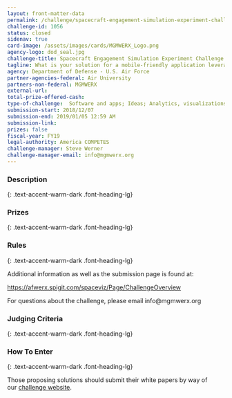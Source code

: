 ```yaml
---
layout: front-matter-data
permalink: /challenge/spacecraft-engagement-simulation-experiment-challenge/
challenge-id: 1056
status: closed
sidenav: true
card-image: /assets/images/cards/MGMWERX_Logo.png
agency-logo: dod_seal.jpg
challenge-title: Spacecraft Engagement Simulation Experiment Challenge
tagline: What is your solution for a mobile-friendly application leveraging simulations and gamification that can deliver a multi-phase training program, consisting of lessons in spacelift considerations, orbital mechanics, operational implications of orbit type and satellite constellation design?
agency: Department of Defense - U.S. Air Force
partner-agencies-federal: Air University
partners-non-federal: MGMWERX
external-url:
total-prize-offered-cash: 
type-of-challenge:  Software and apps; Ideas; Analytics, visualizations and algorithms; Scientific
submission-start: 2018/12/07
submission-end: 2019/01/05 12:59 AM
submission-link:  
prizes: false
fiscal-year: FY19
legal-authority: America COMPETES
challenge-manager: Steve Werner
challenge-manager-email: info@mgmwerx.org
---
```


<!-- Description start -->
### Description
{: .text-accent-warm-dark .font-heading-lg}



<!-- Prizes start -->
### Prizes
{: .text-accent-warm-dark .font-heading-lg}



<!-- Rules start -->
### Rules 
{: .text-accent-warm-dark .font-heading-lg}

<p>Additional information as well as the submission page is found at:</p>
<p><a href="https://afwerx.spigit.com/spaceviz/Page/ChallengeOverview">https://afwerx.spigit.com/spaceviz/Page/ChallengeOverview</a></p>
<p>For questions about the challenge, please email info@mgmwerx.org</p>

<!-- Judging start -->
### Judging Criteria
{: .text-accent-warm-dark .font-heading-lg}



<!--  How To Enter start -->
### How To Enter
{: .text-accent-warm-dark .font-heading-lg}

<p>Those proposing solutions should submit their white papers by way of our&nbsp;<a href="https://afwerx.spigit.com/spaceviz/Page/ChallengeOverview">challenge website</a>.</p>
